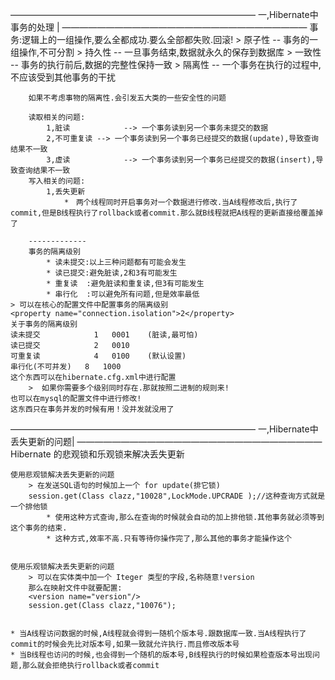 ――――――――――――――――――――――――――――
一,Hibernate中事务的处理	|
――――――――――――――――――――――――――――
	事务:逻辑上的一组操作,要么全都成功.要么全部都失败.回滚!
		> 原子性	-- 事务的一组操作,不可分割
		> 持久性	-- 一旦事务结束,数据就永久的保存到数据库
		> 一致性	-- 事务的执行前后,数据的完整性保持一致
		> 隔离性	-- 一个事务在执行的过程中,不应该受到其他事务的干扰

		如果不考虑事物的隔离性.会引发五大类的一些安全性的问题

		读取相关的问题:
			1,脏读			--> 一个事务读到另一个事务未提交的数据
			2,不可重复读	--> 一个事务读到另一个事务已经提交的数据(update),导致查询结果不一致
			3,虚读			--> 一个事务读到另一个事务已经提交的数据(insert),导致查询结果不一致
		写入相关的问题:
			1,丢失更新
				*　两个线程同时开启事务对一个数据进行修改.当A线程修改后,执行了commit,但是B线程执行了rollback或者commit.那么就B线程就把A线程的更新直接给覆盖掉了
				
		-------------	
		事务的隔离级别
			* 读未提交:以上三种问题都有可能会发生
			* 读已提交:避免脏读,2和3有可能发生
			* 重复读  :避免脏读和重复读,但3有可能发生
			* 串行化  :可以避免所有问题,但是效率最低
	> 可以在核心的配置文件中配置事务的隔离级别
	<property name="connection.isolation">2</property>
	关于事务的隔离级别
	读未提交			1	0001	(脏读,最可怕)
	读已提交			2	0010
	可重复读			4	0100	(默认设置)
	串行化(不可并发)	8	1000
	这个东西可以在hibernate.cfg.xml中进行配置
		>  如果你需要多个级别同时存在.那就按照二进制的规则来!
	也可以在mysql的配置文件中进行修改!
	这东西只在事务并发的时候有用！没并发就没用了

――――――――――――――――――――――――――――
一,Hibernate中丢失更新的问题|
――――――――――――――――――――――――――――
	Hibernate 的悲观锁和乐观锁来解决丢失更新

	使用悲观锁解决丢失更新的问题
		> 在发送SQL语句的时候加上一个 for update(排它锁)
		session.get(Class clazz,"10028",LockMode.UPCRADE );//这种查询方式就是一个排他锁
			* 使用这种方式查询,那么在查询的时候就会自动的加上排他锁.其他事务就必须等到这个事务的结束.
			* 这种方式,效率不高.只有等待你操作完了,那么其他的事务才能操作这个


	使用乐观锁解决丢失更新的问题
		> 可以在实体类中加一个 Iteger 类型的字段,名称随意!version
		那么在映射文件中就要配置:
		<version name="version"/>
		session.get(Class clazz,"10076");
		
	
	* 当A线程访问数据的时候,A线程就会得到一随机个版本号.跟数据库一致.当A线程执行了commit的时候会先比对版本号,如果一致就允许执行.而且修改版本号
	* 当B线程也访问的时候,也会得到一个随机的版本号,B线程执行的时候如果检查版本号出现问题,那么就会拒绝执行rollback或者commit


